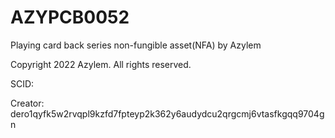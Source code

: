 # AZYPCB0052
Playing card back series non-fungible asset(NFA) by Azylem

Copyright 2022 Azylem. All rights reserved.

SCID: 

Creator: dero1qyfk5w2rvqpl9kzfd7fpteyp2k362y6audydcu2qrgcmj6vtasfkgqq9704gn
